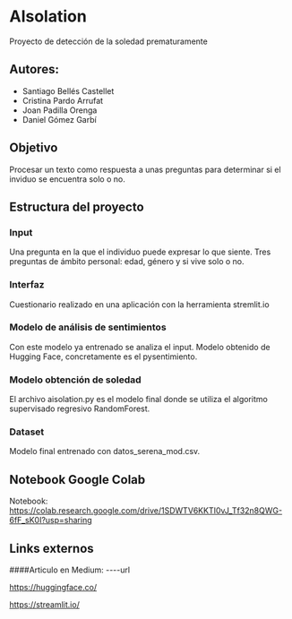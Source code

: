 # AIsolation
Proyecto de detección de la soledad prematuramente

 ## Autores:
- Santiago Bellés Castellet
- Cristina Pardo Arrufat
- Joan Padilla Orenga
- Daniel Gómez Garbí


## Objetivo
Procesar un texto como respuesta a unas preguntas para determinar si el inviduo se encuentra solo o no.

## Estructura del proyecto
### Input
Una pregunta en la que el individuo puede expresar lo que siente.
Tres preguntas de ámbito personal: edad, género y si vive solo o no.

### Interfaz
Cuestionario realizado en una aplicación con la herramienta stremlit.io

### Modelo de análisis de sentimientos
Con este modelo ya entrenado se analiza el input.
Modelo obtenido de Hugging Face, concretamente es el pysentimiento.

### Modelo obtención de soledad
El archivo aisolation.py es el modelo final donde se utiliza el algoritmo supervisado regresivo RandomForest.

### Dataset
Modelo final entrenado con datos_serena_mod.csv.

## Notebook Google Colab
Notebook: https://colab.research.google.com/drive/1SDWTV6KKTI0vJ_Tf32n8QWG-6fF_sK0I?usp=sharing

## Links externos
####Articulo en Medium: ----url

https://huggingface.co/

https://streamlit.io/
